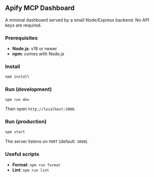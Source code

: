 ## Apify MCP Dashboard

A minimal dashboard served by a small Node/Express backend. No API keys are required.

### Prerequisites
- **Node.js**: v18 or newer
- **npm**: comes with Node.js

### Install
```bash
npm install
```

### Run (development)
```bash
npm run dev
```
Then open `http://localhost:3000`.

### Run (production)
```bash
npm start
```
The server listens on `PORT` (default: `3000`).

### Useful scripts
- **Format**: `npm run format`
- **Lint**: `npm run lint`


